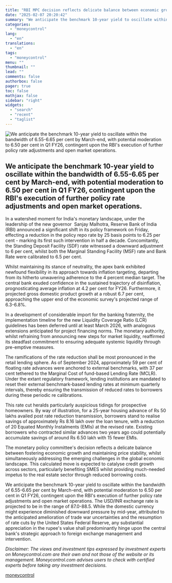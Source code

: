 ```yaml
---
title: "RBI MPC decision reflects delicate balance between economic growth and price stability"
date: "2025-02-07 20:20:42"
summary: "We anticipate the benchmark 10-year yield to oscillate within the bandwidth of 6.55-6.65 per cent by March-end, with potential moderation to 6.50 per cent in Q1 FY26, contingent upon the RBI's execution of further policy rate adjustments and open market operations. In a watershed moment for India's monetary landscape, under..."
categories:
  - "moneycontrol"
lang:
  - "en"
translations:
  - "en"
tags:
  - "moneycontrol"
menu: ""
thumbnail: ""
lead: ""
comments: false
authorbox: false
pager: true
toc: false
mathjax: false
sidebar: "right"
widgets:
  - "search"
  - "recent"
  - "taglist"
---
```


![We anticipate the benchmark 10-year yield to oscillate within the bandwidth of 6.55-6.65 per cent by March-end, with potential moderation to 6.50 per cent in Q1 FY26, contingent upon the RBI's execution of further policy rate adjustments and open market operations.](//stat1.moneycontrol.com/mcnews//images/grey_bg.gif "We anticipate the benchmark 10-year yield to oscillate within the bandwidth of 6.55-6.65 per cent by March-end, with potential moderation to 6.50 per cent in Q1 FY26, contingent upon the RBI's execution of further policy rate adjustments and open market operations.")

We anticipate the benchmark 10-year yield to oscillate within the bandwidth of 6.55-6.65 per cent by March-end, with potential moderation to 6.50 per cent in Q1 FY26, contingent upon the RBI's execution of further policy rate adjustments and open market operations.
-------------------------------------------------------------------------------------------------------------------------------------------------------------------------------------------------------------------------------------------------------------------------

 

In a watershed moment for India's monetary landscape, under the leadership of the new governor  Sanjay Malhotra, Reserve Bank of India (RBI) announced a significant shift in its policy framework on Friday, effecting a reduction in the policy repo rate by 25 basis points to 6.25 per cent - marking its first such intervention in half a decade. Concomitantly, the Standing Deposit Facility (SDF) rate witnessed a downward adjustment to 6 per cent, whilst both the Marginal Standing Facility (MSF) rate and Bank Rate were calibrated to 6.5 per cent.

Whilst maintaining its stance of neutrality, the apex bank exhibited newfound flexibility in its approach towards inflation targeting, departing from its hitherto unwavering adherence to the 4 percent median target. The central bank exuded confidence in the sustained trajectory of disinflation, prognosticating average inflation at 4.2 per cent for FY26. Furthermore, it projected gross domestic product growth at a robust 6.7 per cent, approaching the upper end of the economic survey's projected range of 6.3-6.8%.

In a development of considerable import for the banking fraternity, the implementation timeline for the new Liquidity Coverage Ratio (LCR) guidelines has been deferred until at least March 2026, with analogous extensions anticipated for project financing norms. The monetary authority, whilst refraining from announcing new steps for market liquidity, reaffirmed its steadfast commitment to ensuring adequate systemic liquidity through pre-emptive measures.

The ramifications of the rate reduction shall be most pronounced in the retail lending sphere. As of September 2024, approximately 59 per cent of floating rate advances were anchored to external benchmarks, with 37 per cent tethered to the Marginal Cost of fund-based Lending Rate (MCLR). Under the extant regulatory framework, lending institutions are mandated to reset their external benchmark-based lending rates at minimum quarterly intervals, thereby ensuring the transmission of reduced rates to borrowers during these periodic re calibrations.

This rate cut heralds particularly auspicious tidings for prospective homeowners. By way of illustration, for a 25-year housing advance of Rs 50 lakhs availed post rate reduction transmission, borrowers stand to realise savings of approximately Rs 8.16 lakh over the loan tenure, with a reduction of 20 Equated Monthly Instalments (EMIs) at the revised rate. Existing borrowers who contracted similar advances two years ago could potentially accumulate savings of around Rs 6.50 lakh with 15 fewer EMIs.

The monetary policy committee's decision reflects a delicate balance between fostering economic growth and maintaining price stability, whilst simultaneously addressing the emerging challenges in the global economic landscape. This calculated move is expected to catalyse credit growth across sectors, particularly benefiting SMES whilst providing much-needed impetus to the real estate sector through reduced borrowing costs.

We anticipate the benchmark 10-year yield to oscillate within the bandwidth of 6.55-6.65 per cent by March-end, with potential moderation to 6.50 per cent in Q1 FY26, contingent upon the RBI's execution of further policy rate adjustments and open market operations. The USD/INR exchange rate is projected to be in the range of 87.0-88.5. While the domestic currency might experience diminished downward pressure by mid-year, attributed to the anticipated amelioration of trade war uncertainties and the resumption of rate cuts by the United States Federal Reserve, any substantial appreciation in the rupee's value shall predominantly hinge upon the central bank's strategic approach to foreign exchange management and intervention.

*Disclaimer: The views and investment tips expressed by investment experts on Moneycontrol.com are their own and not those of the website or its management. Moneycontrol.com advises users to check with certified experts before taking any investment decisions.*

[moneycontrol](https://www.moneycontrol.com/news/business/markets/rbi-mpc-decision-reflects-delicate-balance-between-economic-growth-and-price-stability-12933893.html)

